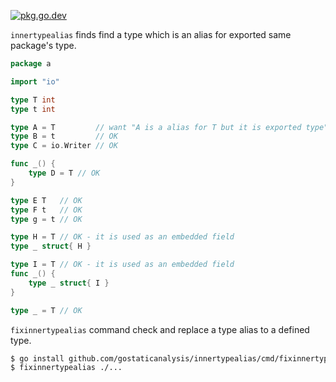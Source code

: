[![pkg.go.dev][gopkg-badge]][gopkg]

`innertypealias` finds find a type which is an alias for exported same package's type.

```go
package a

import "io"

type T int
type t int

type A = T         // want "A is a alias for T but it is exported type"
type B = t         // OK
type C = io.Writer // OK

func _() {
	type D = T // OK
}

type E T   // OK
type F t   // OK
type g = t // OK

type H = T // OK - it is used as an embedded field
type _ struct{ H }

type I = T // OK - it is used as an embedded field
func _() {
	type _ struct{ I }
}

type _ = T // OK
```

`fixinnertypealias` command check and replace a type alias to a defined type.

```sh
$ go install github.com/gostaticanalysis/innertypealias/cmd/fixinnertypealias@latest
$ fixinnertypealias ./...
```
<!-- links -->
[gopkg]: https://pkg.go.dev/github.com/gostaticanalysis/innertypealias
[gopkg-badge]: https://pkg.go.dev/badge/github.com/gostaticanalysis/innertypealias?status.svg

